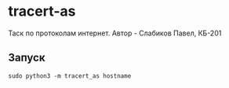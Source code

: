 # tracert-as   
Таск по протоколам интернет. Автор - Слабиков Павел, КБ-201

## Запуск 
    
    sudo python3 -m tracert_as hostname
